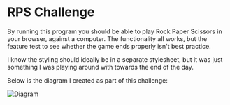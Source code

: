 # RPS Challenge

By running this program you should be able to play Rock Paper Scissors in your browser, against a computer. The functionality all works, but the feature test to see whether the game ends properly isn't best practice.<br />

I know the styling should ideally be in a separate stylesheet, but it was just something I was playing around with towards the end of the day. <br />

Below is the diagram I created as part of this challenge:


![Diagram](https://github.com/noravdh/rps-challenge-apprenticeships/blob/master/img/Screenshot.png)